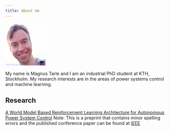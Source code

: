 ```yaml
---
title: About me
---
```

<img src="../assets/img/myface.png" width="25%">

My name is Magnus Tarle and I am an industrial PhD student at KTH, Stockholm. My research interests are in the areas of power systems control and machine learning.
## Research
[A World Model Based Reinforcement Learning Architecture for Autonomous Power System Control](../assets/pdf/preprint_a_world_model_based_reinforcement_learning_architecture_for_autonomous_power_system_control.pdf)
Note: This is a preprint that contains minor spelling errors and the published conference paper can be found at [IEEE](https://ieeexplore.ieee.org/document/9632332)
